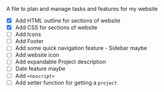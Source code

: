 A file to plan and manage tasks and features for my website

- [x] Add HTML outline for sections of website
- [x] Add CSS for sections of website
- [ ] Add Icons
- [ ] Add Footer
- [ ] Add some quick navigation feature - Sidebar maybe
- [ ] Add website icon
- [ ] Add expandable Project description
- [ ] Date feature maybe 
- [ ] Add `<noscript>` 
- [ ] Add setter function for getting a `project`